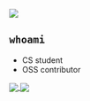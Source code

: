 [![](https://komarev.com/ghpvc/?username=akihironitta&color=green&label=visitors)](https://github.com/antonkomarev/github-profile-views-counter)  

## `whoami`
- CS student
- OSS contributor

<a href="https://github.com/anuraghazra/github-readme-stats">
  <img align="center" src="https://github-readme-stats.vercel.app/api?username=akihironitta&count_private=true&show_icons=true&include_all_commits=true&theme=solarized-light" />
</a>
<a href="https://github.com/anuraghazra/github-readme-stats">
  <img align="center" src="https://github-readme-stats.vercel.app/api/top-langs/?username=akihironitta&layout=compact&hide=jupyter%20notebook&theme=solarized-light" />
</a>
